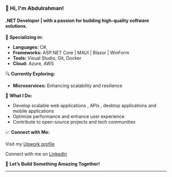 
<!--
**AbdulrahmanAhmeed/AbdulrahmanAhmeed** is a ✨ _special_ ✨ repository because its `README.md` (this file) appears on your GitHub profile.

Here are some ideas to get you started:



-->

### 👋 Hi, I'm Abdulrahman!

#### .NET Developer | with a passion for building high-quality software solutions.

🌟 **Specializing in:**
- **Languages:** C#,
- **Frameworks:** ASP.NET Core | MAUI | Blazor | WinForm
- **Tools:** Visual Studio, Git, Docker
- **Cloud:** Azure, AWS

🔍 **Currently Exploring:**
- **Microservices:** Enhancing scalability and resilience

🚀 **What I Do:**
- Develop scalable web applications , APIs , desktop applications and mobile applications
- Optimize performance and enhance user experience
- Contribute to open-source projects and tech communities

📈 **Connect with Me:**

 Visit my [Upwork profile](https://www.upwork.com/freelancers/~018efedd627ac9289c)
 
 Connect with me on [LinkedIn](https://www.linkedin.com/in/abdulrahmen-ahmed-71354b206/)

💬 **Let’s Build Something Amazing Together!**

---

